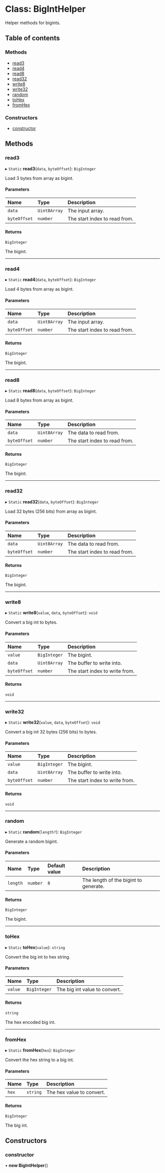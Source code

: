 # Class: BigIntHelper

Helper methods for bigints.

## Table of contents

### Methods

- [read3](BigIntHelper.md#read3)
- [read4](BigIntHelper.md#read4)
- [read8](BigIntHelper.md#read8)
- [read32](BigIntHelper.md#read32)
- [write8](BigIntHelper.md#write8)
- [write32](BigIntHelper.md#write32)
- [random](BigIntHelper.md#random)
- [toHex](BigIntHelper.md#tohex)
- [fromHex](BigIntHelper.md#fromhex)

### Constructors

- [constructor](BigIntHelper.md#constructor)

## Methods

### read3

▸ `Static` **read3**(`data`, `byteOffset`): `BigInteger`

Load 3 bytes from array as bigint.

#### Parameters

| Name | Type | Description |
| :------ | :------ | :------ |
| `data` | `Uint8Array` | The input array. |
| `byteOffset` | `number` | The start index to read from. |

#### Returns

`BigInteger`

The bigint.

___

### read4

▸ `Static` **read4**(`data`, `byteOffset`): `BigInteger`

Load 4 bytes from array as bigint.

#### Parameters

| Name | Type | Description |
| :------ | :------ | :------ |
| `data` | `Uint8Array` | The input array. |
| `byteOffset` | `number` | The start index to read from. |

#### Returns

`BigInteger`

The bigint.

___

### read8

▸ `Static` **read8**(`data`, `byteOffset`): `BigInteger`

Load 8 bytes from array as bigint.

#### Parameters

| Name | Type | Description |
| :------ | :------ | :------ |
| `data` | `Uint8Array` | The data to read from. |
| `byteOffset` | `number` | The start index to read from. |

#### Returns

`BigInteger`

The bigint.

___

### read32

▸ `Static` **read32**(`data`, `byteOffset`): `BigInteger`

Load 32 bytes (256 bits) from array as bigint.

#### Parameters

| Name | Type | Description |
| :------ | :------ | :------ |
| `data` | `Uint8Array` | The data to read from. |
| `byteOffset` | `number` | The start index to read from. |

#### Returns

`BigInteger`

The bigint.

___

### write8

▸ `Static` **write8**(`value`, `data`, `byteOffset`): `void`

Convert a big int to bytes.

#### Parameters

| Name | Type | Description |
| :------ | :------ | :------ |
| `value` | `BigInteger` | The bigint. |
| `data` | `Uint8Array` | The buffer to write into. |
| `byteOffset` | `number` | The start index to write from. |

#### Returns

`void`

___

### write32

▸ `Static` **write32**(`value`, `data`, `byteOffset`): `void`

Convert a big int 32 bytes (256 bits) to bytes.

#### Parameters

| Name | Type | Description |
| :------ | :------ | :------ |
| `value` | `BigInteger` | The bigint. |
| `data` | `Uint8Array` | The buffer to write into. |
| `byteOffset` | `number` | The start index to write from. |

#### Returns

`void`

___

### random

▸ `Static` **random**(`length?`): `BigInteger`

Generate a random bigint.

#### Parameters

| Name | Type | Default value | Description |
| :------ | :------ | :------ | :------ |
| `length` | `number` | `8` | The length of the bigint to generate. |

#### Returns

`BigInteger`

The bigint.

___

### toHex

▸ `Static` **toHex**(`value`): `string`

Convert the big int to hex string.

#### Parameters

| Name | Type | Description |
| :------ | :------ | :------ |
| `value` | `BigInteger` | The big int value to convert. |

#### Returns

`string`

The hex encoded big int.

___

### fromHex

▸ `Static` **fromHex**(`hex`): `BigInteger`

Convert the hex string to a big int.

#### Parameters

| Name | Type | Description |
| :------ | :------ | :------ |
| `hex` | `string` | The hex value to convert. |

#### Returns

`BigInteger`

The big int.

## Constructors

### constructor

• **new BigIntHelper**()
